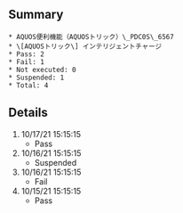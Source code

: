 ## Summary
	* AQUOS便利機能（AQUOSトリック）\_PDC0S\_6567
	* \[AQUOSトリック\] インテリジェントチャージ
	* Pass: 2
	* Fail: 1
	* Not executed: 0
	* Suspended: 1
	* Total: 4
## Details
1. 10/17/21 15:15:15
	* Pass
2. 10/16/21 15:15:15
	* Suspended
3. 10/16/21 15:15:15
	* Fail
4. 10/15/21 15:15:15
	* Pass
